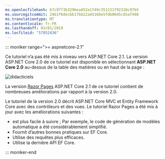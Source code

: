 ```yaml
---
ms.openlocfilehash: b7c97f3b329bea452e1f49c351231f92310c97b5
ms.sourcegitcommit: 24b1f6decbb17bb22a45166e5fdb0845c65af498
ms.translationtype: MT
ms.contentlocale: fr-FR
ms.lasthandoff: 03/01/2019
ms.locfileid: "57052436"
---
```

::: moniker range=">= aspnetcore-2.1"

Ce tutoriel n’a pas été mis à niveau vers ASP.NET Core 2.1. La version ASP.NET Core 2.0 de ce tutoriel est disponible en sélectionnant **ASP.NET Core 2.0** au-dessus de la table des matières ou en haut de la page :

![didacticiels ](~//data/ef-rp/read-related-data/_static/2.1.png)

La version [Razor Pages](xref:data/ef-rp/intro) ASP.NET Core 2.1 de ce tutoriel contient de nombreuses améliorations par rapport à la version 2.0.

Le tutoriel de la version 2.0 décrit ASP.NET Core MVC et Entity Framework Core avec des contrôleurs et des vues. Le tutoriel Razor Pages a été mis à jour avec les améliorations suivantes :

* est plus facile à suivre ; Par exemple, le code de génération de modèles automatique a été considérablement simplifié.
* Fournit d’autres bonnes pratiques sur EF Core.
* Utilise des requêtes plus efficaces.
* Utilise la dernière API EF Core.

::: moniker-end
